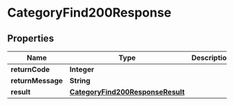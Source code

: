 

# CategoryFind200Response

## Properties

Name | Type | Description | Notes
------------ | ------------- | ------------- | -------------
**returnCode** | **Integer** |  |  [optional]
**returnMessage** | **String** |  |  [optional]
**result** | [**CategoryFind200ResponseResult**](CategoryFind200ResponseResult.md) |  |  [optional]





